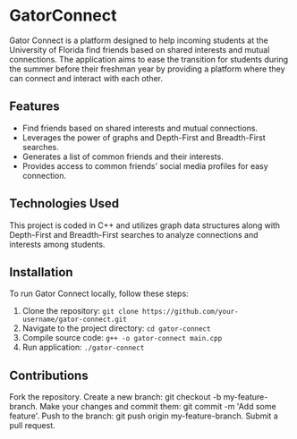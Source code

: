 # GatorConnect

Gator Connect is a platform designed to help incoming students at the University of Florida find friends based on shared interests and mutual connections. The application aims to ease the transition for students during the summer before their freshman year by providing a platform where they can connect and interact with each other.

## Features 
- Find friends based on shared interests and mutual connections.
- Leverages the power of graphs and Depth-First and Breadth-First searches.
- Generates a list of common friends and their interests.
- Provides access to common friends' social media profiles for easy connection.

## Technologies Used
This project is coded in C++ and utilizes graph data structures along with Depth-First and Breadth-First searches to analyze connections and interests among students.

## Installation
To run Gator Connect locally, follow these steps:

1. Clone the repository: `git clone https://github.com/your-username/gator-connect.git`
2. Navigate to the project directory: `cd gator-connect`
3. Compile source code: `g++ -o gator-connect main.cpp`
4. Run application: `./gator-connect`

## Contributions
Fork the repository.
Create a new branch: git checkout -b my-feature-branch.
Make your changes and commit them: git commit -m 'Add some feature'.
Push to the branch: git push origin my-feature-branch.
Submit a pull request.


